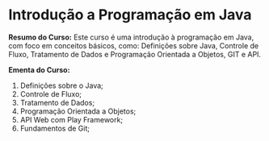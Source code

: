 # Introdução a Programação em Java
**Resumo do Curso:**
Este curso é uma introdução à programação em Java, com foco em conceitos básicos, como: Definições sobre Java, Controle de Fluxo, Tratamento de Dados e Programação Orientada a Objetos, GIT e API.

**Ementa do Curso:**
1. Definições sobre o Java;
2. Controle de Fluxo;
3. Tratamento de Dados;
4. Programação Orientada a Objetos;
5. API Web com Play Framework;
6. Fundamentos de Git;